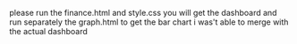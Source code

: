 please run the finance.html and style.css  you will get the dashboard and run separately the graph.html to get the bar chart i was't able to merge with the actual dashboard
